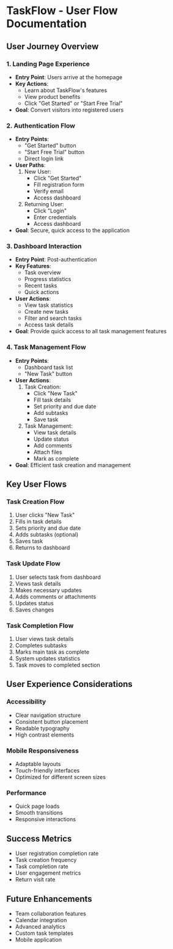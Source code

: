 # TaskFlow - User Flow Documentation

## User Journey Overview

### 1. Landing Page Experience
- **Entry Point**: Users arrive at the homepage
- **Key Actions**:
  - Learn about TaskFlow's features
  - View product benefits
  - Click "Get Started" or "Start Free Trial"
- **Goal**: Convert visitors into registered users

### 2. Authentication Flow
- **Entry Points**:
  - "Get Started" button
  - "Start Free Trial" button
  - Direct login link
- **User Paths**:
  1. New User:
     - Click "Get Started"
     - Fill registration form
     - Verify email
     - Access dashboard
  2. Returning User:
     - Click "Login"
     - Enter credentials
     - Access dashboard
- **Goal**: Secure, quick access to the application

### 3. Dashboard Interaction
- **Entry Point**: Post-authentication
- **Key Features**:
  - Task overview
  - Progress statistics
  - Recent tasks
  - Quick actions
- **User Actions**:
  - View task statistics
  - Create new tasks
  - Filter and search tasks
  - Access task details
- **Goal**: Provide quick access to all task management features

### 4. Task Management Flow
- **Entry Points**:
  - Dashboard task list
  - "New Task" button
- **User Actions**:
  1. Task Creation:
     - Click "New Task"
     - Fill task details
     - Set priority and due date
     - Add subtasks
     - Save task
  2. Task Management:
     - View task details
     - Update status
     - Add comments
     - Attach files
     - Mark as complete
- **Goal**: Efficient task creation and management

## Key User Flows

### Task Creation Flow
1. User clicks "New Task"
2. Fills in task details
3. Sets priority and due date
4. Adds subtasks (optional)
5. Saves task
6. Returns to dashboard

### Task Update Flow
1. User selects task from dashboard
2. Views task details
3. Makes necessary updates
4. Adds comments or attachments
5. Updates status
6. Saves changes

### Task Completion Flow
1. User views task details
2. Completes subtasks
3. Marks main task as complete
4. System updates statistics
5. Task moves to completed section

## User Experience Considerations

### Accessibility
- Clear navigation structure
- Consistent button placement
- Readable typography
- High contrast elements

### Mobile Responsiveness
- Adaptable layouts
- Touch-friendly interfaces
- Optimized for different screen sizes

### Performance
- Quick page loads
- Smooth transitions
- Responsive interactions

## Success Metrics
- User registration completion rate
- Task creation frequency
- Task completion rate
- User engagement metrics
- Return visit rate

## Future Enhancements
- Team collaboration features
- Calendar integration
- Advanced analytics
- Custom task templates
- Mobile application 